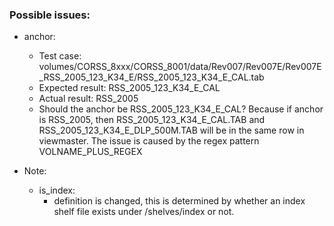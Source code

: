 ### Possible issues:
* anchor:
    * Test case: volumes/CORSS_8xxx/CORSS_8001/data/Rev007/Rev007E/Rev007E_RSS_2005_123_K34_E/RSS_2005_123_K34_E_CAL.tab
    * Expected result: RSS_2005_123_K34_E_CAL
    * Actual result: RSS_2005
    * Should the anchor be RSS_2005_123_K34_E_CAL? Because if anchor is RSS_2005, then RSS_2005_123_K34_E_CAL.TAB and RSS_2005_123_K34_E_DLP_500M.TAB will be in the same row in viewmaster. The issue is caused by the regex pattern VOLNAME_PLUS_REGEX

* Note:
    * is_index:
        * definition is changed, this is determined by whether an index shelf file exists under /shelves/index or not.
